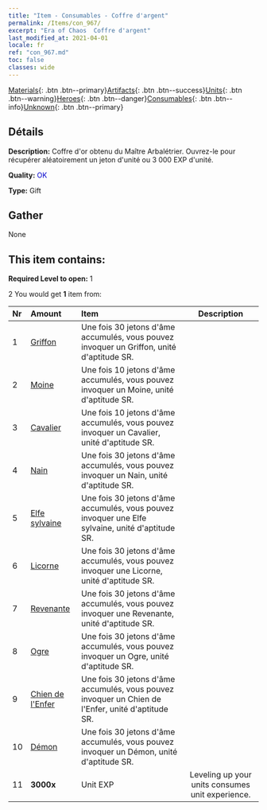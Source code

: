 ```yaml
---
title: "Item - Consumables - Coffre d'argent"
permalink: /Items/con_967/
excerpt: "Era of Chaos  Coffre d'argent"
last_modified_at: 2021-04-01
locale: fr
ref: "con_967.md"
toc: false
classes: wide
---
```

 [Materials](/fr/Items/){: .btn .btn--primary}[Artifacts](/fr/Items/Artifacts/){: .btn .btn--success}[Units](/fr/Items/Units/){: .btn .btn--warning}[Heroes](/fr/Items/Heroes/){: .btn .btn--danger}[Consumables](/fr/Items/Consumables/){: .btn .btn--info}[Unknown](/fr/Items/Unknown/){: .btn .btn--primary}

## Détails
 **Description:** Coffre d'or obtenu du Maître Arbalétrier. Ouvrez-le pour récupérer aléatoirement un jeton d'unité ou 3 000 EXP d'unité.

 **Quality:** <span style="color: #0000CD">OK</span>

 **Type:** Gift

## Gather

  None

## This item contains:

 **Required Level to open:** 1

 2 You would get **1** item  from:

  | Nr | Amount |     Item    | Description |
  |:---|:-------|:------------|:-----------:|
  | 1 | [Griffon](/fr/Items/unt_192/) | Une fois 30 jetons d'âme accumulés, vous pouvez invoquer un Griffon, unité d'aptitude SR. | 
  | 2 | [Moine](/fr/Items/unt_194/) | Une fois 10 jetons d'âme accumulés, vous pouvez invoquer un Moine, unité d'aptitude SR. | 
  | 3 | [Cavalier ](/fr/Items/unt_195/) | Une fois 10 jetons d'âme accumulés, vous pouvez invoquer un Cavalier, unité d'aptitude SR. | 
  | 4 | [Nain](/fr/Items/unt_200/) | Une fois 30 jetons d'âme accumulés, vous pouvez invoquer un Nain, unité d'aptitude SR. | 
  | 5 | [Elfe sylvaine](/fr/Items/unt_201/) | Une fois 30 jetons d'âme accumulés, vous pouvez invoquer une Elfe sylvaine, unité d'aptitude SR. | 
  | 6 | [Licorne](/fr/Items/unt_204/) | Une fois 30 jetons d'âme accumulés, vous pouvez invoquer une Licorne, unité d'aptitude SR. | 
  | 7 | [Revenante](/fr/Items/unt_210/) | Une fois 30 jetons d'âme accumulés, vous pouvez invoquer une Revenante, unité d'aptitude SR. | 
  | 8 | [Ogre](/fr/Items/unt_220/) | Une fois 30 jetons d'âme accumulés, vous pouvez invoquer un Ogre, unité d'aptitude SR. | 
  | 9 | [Chien de l'Enfer](/fr/Items/unt_228/) | Une fois 30 jetons d'âme accumulés, vous pouvez invoquer un Chien de l'Enfer, unité d'aptitude SR. | 
  | 10 | [Démon](/fr/Items/unt_229/) | Une fois 30 jetons d'âme accumulés, vous pouvez invoquer un Démon, unité d'aptitude SR. | 
  | 11 |  **3000x** | Unit EXP | Leveling up your units consumes unit experience.  | 
